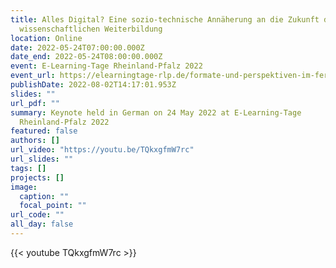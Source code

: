 ```yaml
---
title: Alles Digital? Eine sozio-technische Annäherung an die Zukunft der
  wissenschaftlichen Weiterbildung
location: Online
date: 2022-05-24T07:00:00.000Z
date_end: 2022-05-24T08:00:00.000Z
event: E-Learning-Tage Rheinland-Pfalz 2022
event_url: https://elearningtage-rlp.de/formate-und-perspektiven-im-fernstudium/
publishDate: 2022-08-02T14:17:01.953Z
slides: ""
url_pdf: ""
summary: Keynote held in German on 24 May 2022 at E-Learning-Tage
  Rheinland-Pfalz 2022
featured: false
authors: []
url_video: "https://youtu.be/TQkxgfmW7rc"
url_slides: ""
tags: []
projects: []
image:
  caption: ""
  focal_point: ""
url_code: ""
all_day: false
---
```

{{< youtube TQkxgfmW7rc >}}

